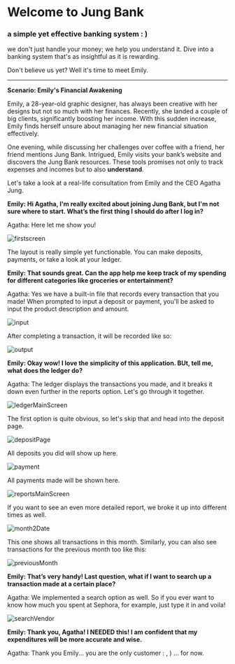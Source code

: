 # Welcome to Jung Bank
### a simple yet effective banking system : )

we don't just handle your money; we help you understand it. Dive into a banking system that's as insightful as it is rewarding.

Don't believe us yet? Well it's time to meet Emily.

---

**Scenario: Emily's Financial Awakening**

Emily, a 28-year-old graphic designer, has always been creative with her designs but not so much with her finances. Recently, she landed a couple of big clients, significantly boosting her income. With this sudden increase, Emily finds herself unsure about managing her new financial situation effectively.

One evening, while discussing her challenges over coffee with a friend, her friend mentions Jung Bank. Intrigued, Emily visits your bank’s website and discovers the Jung Bank resources. These tools promises not only to track expenses and incomes but to also **understand**.

Let's take a look at a real-life consultation from Emily and the CEO Agatha Jung.

**Emily: Hi Agatha, I'm really excited about joining Jung Bank, but I'm not sure where to start. What’s the first thing I should do after I log in?**

Agatha: Here let me show you!

![firstscreen](/images/firstscreen.png)

The layout is really simple yet functionable. You can make deposits, payments, or take a look at your ledger.

**Emily: That sounds great. Can the app help me keep track of my spending for different categories like groceries or entertainment?**

Agatha: Yes we have a built-in file that records every transaction that you made! When prompted to input a deposit or payment, you'll be asked to input the product description and amount. 

![input](/images/input.png)

After completing a transaction, it will be recorded like so:

![output](/images/Output.png)

**Emily: Okay wow! I love the simplicity of this application. BUt, tell me, what does the ledger do?**

Agatha: The ledger displays the transactions you made, and it breaks it down even further in the reports option. Let's go through it together.

![ledgerMainScreen](/images/ledgerMainScreen.png)

The first option is quite obvious, so let's skip that and head into the deposit page.

![depositPage](/images/depositPage.png)

All deposits you did will show up here.

![payment](/images/payment.png)

All payments made will be shown here.

![reportsMainScreen](/images/reportsMainScreen.png)

If you want to see an even more detailed report, we broke it up into different times as well.

![month2Date](/images/month2Date.png)

This one shows all transactions in this month. Similarly, you can also see transactions for the previous month too like this:

![previousMonth](/images/previousMonth.pngs/)

**Emily: That’s very handy! Last question, what if I want to search up a transaction made at a certain place?**

Agatha: We implemented a search option as well. So if you ever want to know how much you spent at Sephora, for example, just type it in and voila!

![searchVendor](/images/searchByVendor.png)

**Emily: Thank you, Agatha! I NEEDED this! I am confident that my expenditures will be more accurate and wise.**

Agatha: Thank you Emily... you are the only customer : , ) ... for now.


